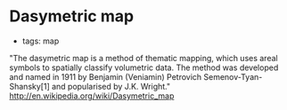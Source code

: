 
# Dasymetric map

* tags: map

"The dasymetric map is a method of thematic mapping, which uses areal symbols to spatially classify volumetric data. The method was developed and named in 1911 by Benjamin (Veniamin) Petrovich Semenov-Tyan-Shansky[1] and popularised by J.K. Wright."
http://en.wikipedia.org/wiki/Dasymetric_map